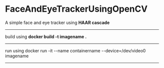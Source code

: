 # FaceAndEyeTrackerUsingOpenCV
A simple face and eye tracker using <b>HAAR cascade</b>
<hr>
build using <b>docker build -t imagename . </b>
<hr>
run using docker run -it --name containername --device=/dev/video0 imagename
<hr>
